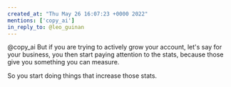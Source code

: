 ```yaml
---
created_at: "Thu May 26 16:07:23 +0000 2022"
mentions: ['copy_ai']
in_reply_to: @leo_guinan
---
```


@copy_ai But if you are trying to actively grow your account, let's say for your business, you then start paying attention to the stats, because those give you something you can measure. 

So you start doing things that increase those stats.